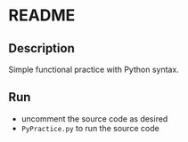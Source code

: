 # README

## Description

Simple functional practice with Python syntax.

## Run

- uncomment the source code as desired
- `PyPractice.py` to run the source code